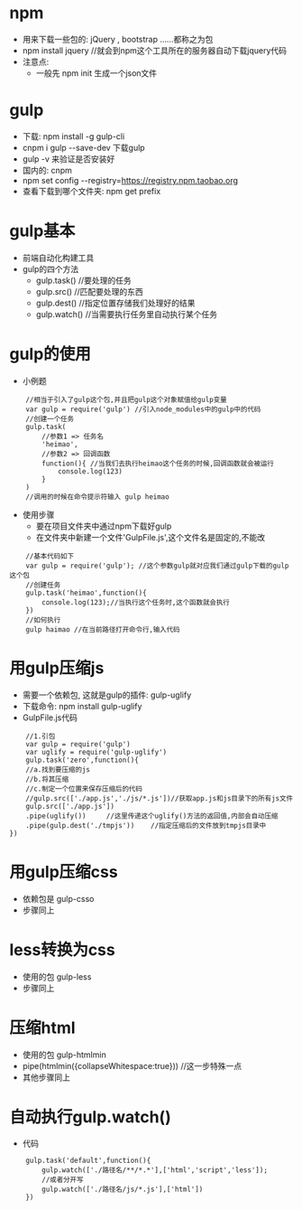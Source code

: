 # npm
-   用来下载一些包的: jQuery , bootstrap ......都称之为包
-   npm install jquery //就会到npm这个工具所在的服务器自动下载jquery代码
-   注意点: 
    *   一般先 npm init 生成一个json文件

# gulp
-   下载: npm install -g gulp-cli
-   cnpm i gulp --save-dev 下载gulp
-   gulp -v 来验证是否安装好
-   国内的: cnpm
-   npm set config --registry=https://registry.npm.taobao.org
-   查看下载到哪个文件夹: npm get prefix

# gulp基本
-   前端自动化构建工具
-   gulp的四个方法
    *   gulp.task()     //要处理的任务
    *   gulp.src()      //匹配要处理的东西
    *   gulp.dest()     //指定位置存储我们处理好的结果
    *   gulp.watch()    //当需要执行任务里自动执行某个任务

# gulp的使用
-   小例题
```
    //相当于引入了gulp这个包,并且把gulp这个对象赋值给gulp变量
    var gulp = require('gulp') //引入node_modules中的gulp中的代码
    //创建一个任务
    gulp.task(
        //参数1 => 任务名
        'heimao',
        //参数2 => 回调函数
        function(){ //当我们去执行heimao这个任务的时候,回调函数就会被运行
            console.log(123)
        }
    )
    //调用的时候在命令提示符输入 gulp heimao
```
-   使用步骤
    *   要在项目文件夹中通过npm下载好gulp
    *   在文件夹中新建一个文件'GulpFile.js',这个文件名是固定的,不能改
```
    //基本代码如下
    var gulp = require('gulp'); //这个参数gulp就对应我们通过gulp下载的gulp这个包
    //创建任务
    gulp.task('heimao',function(){
        console.log(123);//当执行这个任务时,这个函数就会执行
    })
    //如何执行
    gulp haimao //在当前路径打开命令行,输入代码
```

# 用gulp压缩js
-   需要一个依赖包, 这就是gulp的插件: gulp-uglify
-   下载命令: npm install gulp-uglify
-   GulpFile.js代码
```
    //1.引包
    var gulp = require('gulp')
    var uglify = require('gulp-uglify')
    gulp.task('zero',function(){
    //a.找到要压缩的js
    //b.将其压缩
    //c.制定一个位置来保存压缩后的代码
    //gulp.src(['./app.js','./js/*.js'])//获取app.js和js目录下的所有js文件
    gulp.src(['./app.js'])
    .pipe(uglify())     //这里传递这个uglify()方法的返回值,内部会自动压缩
    .pipe(gulp.dest('./tmpjs'))    //指定压缩后的文件放到tmpjs目录中
})
```

# 用gulp压缩css
-   依赖包是 gulp-csso
-   步骤同上

# less转换为css
-   使用的包 gulp-less
-   步骤同上

# 压缩html
-   使用的包 gulp-htmlmin
-   pipe(htmlmin({collapseWhitespace:true})) //这一步特殊一点
-   其他步骤同上

# 自动执行gulp.watch()
-   代码
```
    gulp.task('default',function(){
        gulp.watch(['./路径名/**/*.*'],['html','script','less']);
        //或者分开写
        gulp.watch(['./路径名/js/*.js'],['html'])
    })
```
